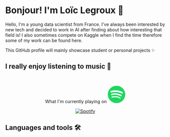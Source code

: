# Bonjour! I'm Loïc Legroux 👋

Hello, I'm a young data scientist from France. I've always been interested by new tech and decided to work in AI after finding about how interesting that field is!
I also sometimes compete on Kaggle when I find the time therefore some of my work can be found here.  
  
This GitHub profile will mainly showcase student or personal projects ✨

<h2 margin-bottom="0px"> I really enjoy listening to music 🎵 </h2>

&nbsp;<div align="center">
What I'm currently playing on <img src="./assets/spotify.svg" width="55">  
  
[![Spotify](https://loiclgrxreadme-git-main-loiclgrxs-projects.vercel.app/api/spotify?background_color=0d1117&border_color=ffffff)](https://open.spotify.com/user/31577jvu3ws3qi5fgtzjqnf6vhdu)
</div>

## Languages and tools 🛠️
